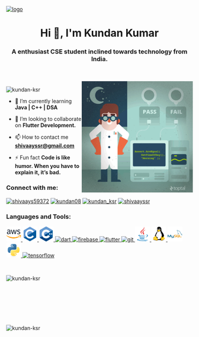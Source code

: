 <p dir="auto"><a target="_blank" rel="noopener noreferrer" href="https://github.com/kundan-ksr/kundan-ksr/blob/main/banner.gif"><img src="https://user-images.githubusercontent.com/90236635/232446433-d5540fa2-fe28-4bb8-b929-cdb51fe61336.gif" alt="logo" style="max-width: 100%;"></a></p>

<h1 align="center">Hi 👋, I'm Kundan Kumar</h1>
<h3 align="center">A enthusiast CSE student inclined towards technology from India.</h3>

<br><br>
<img align="right" alt="Test_Case" width="300" src="https://github.com/kundan-ksr/kundan-ksr/blob/main/animatedTestcase.gif">

<p align="left"> <img src="https://komarev.com/ghpvc/?username=kundan-ksr&label=Profile%20views&color=0e75b6&style=flat" alt="kundan-ksr" /> </p>

- 🌱 I’m currently learning **Java | C++ | DSA**

- 👯 I’m looking to collaborate on **Flutter Development.**

- 📫 How to contact me **shivaayssr@gmail.com**

- ⚡ Fun fact **Code is like humor. When you have to explain it, it’s bad.**

<h3 align="left">Connect with me:</h3>
<p align="left">
<a href="https://twitter.com/shivaays59372" target="blank"><img align="center" src="https://raw.githubusercontent.com/rahuldkjain/github-profile-readme-generator/master/src/images/icons/Social/twitter.svg" alt="shivaays59372" height="30" width="40" /></a>
<a href="https://linkedin.com/in/kundan08" target="blank"><img align="center" src="https://raw.githubusercontent.com/rahuldkjain/github-profile-readme-generator/master/src/images/icons/Social/linked-in-alt.svg" alt="kundan08" height="30" width="40" /></a>
<a href="https://instagram.com/kundan_ksr" target="blank"><img align="center" src="https://raw.githubusercontent.com/rahuldkjain/github-profile-readme-generator/master/src/images/icons/Social/instagram.svg" alt="kundan_ksr" height="30" width="40" /></a>
<a href="https://www.hackerrank.com/shivaayssr" target="blank"><img align="center" src="https://raw.githubusercontent.com/rahuldkjain/github-profile-readme-generator/master/src/images/icons/Social/hackerrank.svg" alt="shivaayssr" height="30" width="40" /></a>
</p>

<h3 align="left">Languages and Tools:</h3>
<p align="left"> <a href="https://aws.amazon.com" target="_blank" rel="noreferrer"> <img src="https://raw.githubusercontent.com/devicons/devicon/master/icons/amazonwebservices/amazonwebservices-original-wordmark.svg" alt="aws" width="40" height="40"/> </a> <a href="https://www.cprogramming.com/" target="_blank" rel="noreferrer"> <img src="https://raw.githubusercontent.com/devicons/devicon/master/icons/c/c-original.svg" alt="c" width="40" height="40"/> </a> <a href="https://www.w3schools.com/cpp/" target="_blank" rel="noreferrer"> <img src="https://raw.githubusercontent.com/devicons/devicon/master/icons/cplusplus/cplusplus-original.svg" alt="cplusplus" width="40" height="40"/> </a> <a href="https://dart.dev" target="_blank" rel="noreferrer"> <img src="https://www.vectorlogo.zone/logos/dartlang/dartlang-icon.svg" alt="dart" width="40" height="40"/> </a> <a href="https://firebase.google.com/" target="_blank" rel="noreferrer"> <img src="https://www.vectorlogo.zone/logos/firebase/firebase-icon.svg" alt="firebase" width="40" height="40"/> </a> <a href="https://flutter.dev" target="_blank" rel="noreferrer"> <img src="https://www.vectorlogo.zone/logos/flutterio/flutterio-icon.svg" alt="flutter" width="40" height="40"/> </a> <a href="https://git-scm.com/" target="_blank" rel="noreferrer"> <img src="https://www.vectorlogo.zone/logos/git-scm/git-scm-icon.svg" alt="git" width="40" height="40"/> </a> <a href="https://www.java.com" target="_blank" rel="noreferrer"> <img src="https://raw.githubusercontent.com/devicons/devicon/master/icons/java/java-original.svg" alt="java" width="40" height="40"/> </a> <a href="https://www.linux.org/" target="_blank" rel="noreferrer"> <img src="https://raw.githubusercontent.com/devicons/devicon/master/icons/linux/linux-original.svg" alt="linux" width="40" height="40"/> </a> <a href="https://www.mysql.com/" target="_blank" rel="noreferrer"> <img src="https://raw.githubusercontent.com/devicons/devicon/master/icons/mysql/mysql-original-wordmark.svg" alt="mysql" width="40" height="40"/> </a> <a href="https://www.python.org" target="_blank" rel="noreferrer"> <img src="https://raw.githubusercontent.com/devicons/devicon/master/icons/python/python-original.svg" alt="python" width="40" height="40"/> </a> <a href="https://www.tensorflow.org" target="_blank" rel="noreferrer"> <img src="https://www.vectorlogo.zone/logos/tensorflow/tensorflow-icon.svg" alt="tensorflow" width="40" height="40"/> </a> </p>

<br>

<p><img align="left" src="https://github-readme-stats.vercel.app/api/top-langs?username=kundan-ksr&show_icons=true&locale=en&layout=compact" alt="kundan-ksr" /></p>
<br><br><br><br><br><br><br>
<!-- <p>&nbsp;<img align="center" src="https://github-readme-stats.vercel.app/api?username=kundan-ksr&show_icons=true&locale=en" alt="kundan-ksr" /></p>
<br>
-->
<p><img align="center" src="https://github-readme-streak-stats.herokuapp.com/?user=kundan-ksr&" alt="kundan-ksr" /></p>
